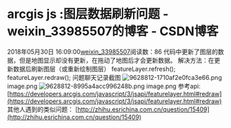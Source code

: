 # arcgis js :图层数据刷新问题 - weixin_33985507的博客 - CSDN博客
2018年05月30日 16:09:00[weixin_33985507](https://me.csdn.net/weixin_33985507)阅读数：86
代码中更新了图层的数据，但是地图显示却没有更新，在拖动了地图后才会更新数据。
解决方法：在更新数据后刷新图层（或重新绘制图层）
featureLayer.refresh();
featureLayer.redraw();
问题聊天记录截图
![9628812-1710af2e0fca3e66.png](https://upload-images.jianshu.io/upload_images/9628812-1710af2e0fca3e66.png)
image.png
![9628812-8995a4acc996248b.png](https://upload-images.jianshu.io/upload_images/9628812-8995a4acc996248b.png)
image.png
参考api:
[https://developers.arcgis.com/javascript/3/jsapi/featurelayer.html#redraw](https://developers.arcgis.com/javascript/3/jsapi/featurelayer.html#redraw)
其他人遇到的类似问题：
[http://zhihu.esrichina.com.cn/question/15409](http://zhihu.esrichina.com.cn/question/15409)
